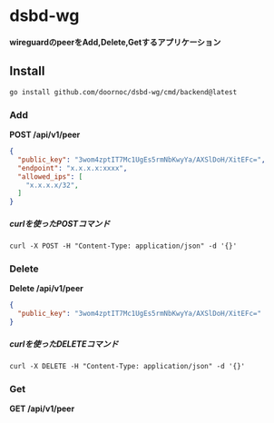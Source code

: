 # dsbd-wg
**wireguardのpeerをAdd,Delete,Getするアプリケーション**
## Install
```
go install github.com/doornoc/dsbd-wg/cmd/backend@latest
```

### Add
**POST /api/v1/peer**
```json
{
  "public_key": "3wom4zptIT7Mc1UgEs5rmNbKwyYa/AXSlDoH/XitEFc=",
  "endpoint": "x.x.x.x:xxxx",
  "allowed_ips": [
    "x.x.x.x/32",
  ]
}
```

##### curlを使ったPOSTコマンド
```
curl -X POST -H "Content-Type: application/json" -d '{}' 
```


### Delete
**Delete /api/v1/peer**
```json
{
  "public_key": "3wom4zptIT7Mc1UgEs5rmNbKwyYa/AXSlDoH/XitEFc="
}
```

##### curlを使ったDELETEコマンド
```
curl -X DELETE -H "Content-Type: application/json" -d '{}' 
```


### Get
**GET /api/v1/peer**
